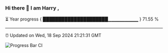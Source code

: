 ### Hi there 👋 I am Harry , 

⏳ Year progress { █████████████████████▁▁▁▁▁▁▁▁▁ } 71.55 %

---

⏰ Updated on Wed, 18 Sep 2024 21:21:31 GMT

![Progress Bar CI](https://github.com/duykhang68/duykhang68/workflows/Progress%20Bar%20CI/badge.svg)
